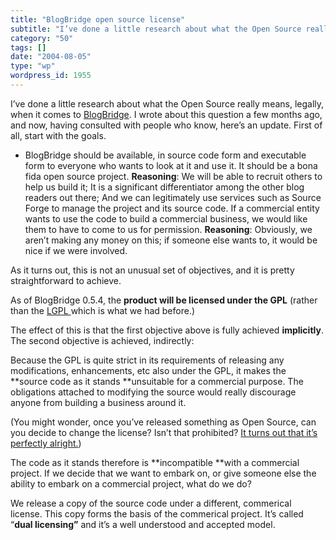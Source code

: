 ```yaml
---
title: "BlogBridge open source license"
subtitle: "I’ve done a little research about what the Open Source really means, legally, when it comes to [Blog..."
category: "50"
tags: []
date: "2004-08-05"
type: "wp"
wordpress_id: 1955
---
```

I’ve done a little research about what the Open Source really means, legally, when it comes to [BlogBridge](http://www.blogbridge.com). I wrote about this question a few months ago, and now, having consulted with people who know, here’s an update.
First of all, start with the goals. 

- BlogBridge should be available, in source code form and executable form to everyone who wants to look at it and use it. It should be a bona fida open source project.
**Reasoning**: We will be able to recruit others to help us build it; It is a significant differentiator among the other blog readers out there; And we can legitimately use services such as Source Forge to manage the project and its source code.
If a commercial entity wants to use the code to build a commercial business, we would like them to have to come to us for permission. 
**Reasoning**: Obviously, we aren’t making any money on this; if someone else wants to, it would be nice if we were involved.

As it turns out, this is not an unusual set of objectives, and it is pretty straightforward to achieve. 

As of BlogBridge 0.5.4, the **product will be licensed under the GPL** (rather than the [LGPL ](http://www.gnu.org/copyleft/lesser.html)which is what we had before.) 

The effect of this is that the first objective above is fully achieved **implicitly**. The second objective is achieved, indirectly: 

Because the GPL is quite strict in its requirements of releasing any modifications, enhancements, etc also under the GPL, it makes the **source code as it stands **unsuitable for a commercial purpose. The obligations attached to modifying the source would really discourage anyone from building a business around it.

(You might wonder, once you’ve released something as Open Source, can you decide to change the license? Isn’t that prohibited? [It turns out that it’s perfectly alright.](/weblogs/archives/000471.html))

The code as it stands therefore is **incompatible **with a commercial project. If we decide that we want to embark on, or give someone else the ability to embark on a commercial project, what do we do?

We release a copy of the source code under a different, commerical license. This copy forms the basis of the commerical project. It’s called “**dual licensing”** and it’s a well understood and accepted model.